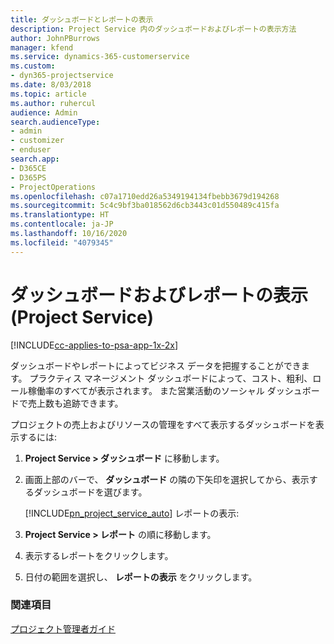 ```yaml
---
title: ダッシュボードとレポートの表示
description: Project Service 内のダッシュボードおよびレポートの表示方法
author: JohnPBurrows
manager: kfend
ms.service: dynamics-365-customerservice
ms.custom:
- dyn365-projectservice
ms.date: 8/03/2018
ms.topic: article
ms.author: ruhercul
audience: Admin
search.audienceType:
- admin
- customizer
- enduser
search.app:
- D365CE
- D365PS
- ProjectOperations
ms.openlocfilehash: c07a1710edd26a5349194134fbebb3679d194268
ms.sourcegitcommit: 5c4c9bf3ba018562d6cb3443c01d550489c415fa
ms.translationtype: HT
ms.contentlocale: ja-JP
ms.lasthandoff: 10/16/2020
ms.locfileid: "4079345"
---
```

# <a name="view-dashboards-and-reports-project-service"></a>ダッシュボードおよびレポートの表示 (Project Service)

[!INCLUDE[cc-applies-to-psa-app-1x-2x](../includes/cc-applies-to-psa-app-1x-2x.md)]

ダッシュボードやレポートによってビジネス データを把握することができます。 プラクティス マネージメント ダッシュボードによって、コスト、粗利、ロール稼働率のすべてが表示されます。 また営業活動のソーシャル ダッシュボードで売上数も追跡できます。  
  
 プロジェクトの売上およびリソースの管理をすべて表示するダッシュボードを表示するには:  
  
1. **Project Service > ダッシュボード** に移動します。  
  
2. 画面上部のバーで、 **ダッシュボード** の隣の下矢印を選択してから、表示するダッシュボードを選びます。  
  
   [!INCLUDE[pn_project_service_auto](../includes/pn-project-service-auto.md)] レポートの表示:  
  
3. **Project Service > レポート** の順に移動します。  
  
4. 表示するレポートをクリックします。  
  
5. 日付の範囲を選択し、 **レポートの表示** をクリックします。  
  
### <a name="see-also"></a>関連項目  
 [プロジェクト管理者ガイド](../psa/project-manager-guide.md)
